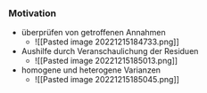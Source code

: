 ### Motivation
+ überprüfen von getroffenen Annahmen
	+ ![[Pasted image 20221215184733.png]]
+ Aushilfe durch Veranschaulichung der Residuen
	+ ![[Pasted image 20221215185013.png]]
+ homogene und heterogene Varianzen
	+ ![[Pasted image 20221215185045.png]]
